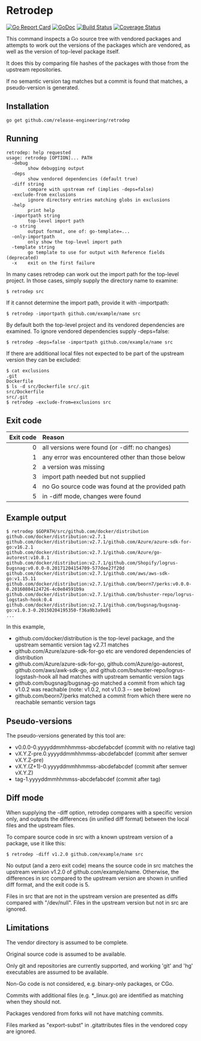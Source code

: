 Retrodep
========

[![Go Report Card](https://goreportcard.com/badge/github.com/release-engineering/retrodep)](https://goreportcard.com/report/github.com/release-engineering/retrodep)
[![GoDoc](https://godoc.org/github.com/release-engineering/retrodep?status.png)](https://godoc.org/github.com/release-engineering/retrodep)
[![Build Status](https://travis-ci.org/release-engineering/retrodep.svg?branch=master)](https://travis-ci.org/release-engineering/retrodep)
[![Coverage Status](https://coveralls.io/repos/github/release-engineering/retrodep/badge.svg)](https://coveralls.io/github/release-engineering/retrodep)

This command inspects a Go source tree with vendored packages and attempts to work out the versions of the packages which are vendored, as well as the version of top-level package itself.

It does this by comparing file hashes of the packages with those from the upstream repositories.

If no semantic version tag matches but a commit is found that matches, a pseudo-version is generated.

Installation
------------

```
go get github.com/release-engineering/retrodep
```

Running
-------

```
retrodep: help requested
usage: retrodep [OPTION]... PATH
  -debug
    	show debugging output
  -deps
    	show vendored dependencies (default true)
  -diff string
    	compare with upstream ref (implies -deps=false)
  -exclude-from exclusions
    	ignore directory entries matching globs in exclusions
  -help
    	print help
  -importpath string
    	top-level import path
  -o string
    	output format, one of: go-template=...
  -only-importpath
    	only show the top-level import path
  -template string
    	go template to use for output with Reference fields (deprecated)
  -x	exit on the first failure
```

In many cases retrodep can work out the import path for the top-level project. In those cases, simply supply the directory name to examine:
```
$ retrodep src
```

If it cannot determine the import path, provide it with -importpath:
```
$ retrodep -importpath github.com/example/name src
```

By default both the top-level project and its vendored dependencies are examined. To ignore vendored dependencies supply -deps=false:
```
$ retrodep -deps=false -importpath github.com/example/name src
```

If there are additional local files not expected to be part of the upstream version they can be excluded:
```
$ cat exclusions
.git
Dockerfile
$ ls -d src/Dockerfile src/.git
src/Dockerfile
src/.git
$ retrodep -exclude-from=exclusions src
```

Exit code
---------

| Exit code | Reason                                           |
| ---------:|:------------------------------------------------ |
| 0         | all versions were found (or -diff: no changes)   |
| 1         | any error was encountered other than those below |
| 2         | a version was missing                            |
| 3         | import path needed but not supplied              |
| 4         | no Go source code was found at the provided path |
| 5         | in -diff mode, changes were found                |

Example output
--------------

```
$ retrodep $GOPATH/src/github.com/docker/distribution
github.com/docker/distribution:v2.7.1
github.com/docker/distribution:v2.7.1/github.com/Azure/azure-sdk-for-go:v16.2.1
github.com/docker/distribution:v2.7.1/github.com/Azure/go-autorest:v10.8.1
github.com/docker/distribution:v2.7.1/github.com/Shopify/logrus-bugsnag:v0.0.0-0.20171204154709-577dee27f20d
github.com/docker/distribution:v2.7.1/github.com/aws/aws-sdk-go:v1.15.11
github.com/docker/distribution:v2.7.1/github.com/beorn7/perks:v0.0.0-0.20160804124726-4c0e84591b9a
github.com/docker/distribution:v2.7.1/github.com/bshuster-repo/logrus-logstash-hook:0.4
github.com/docker/distribution:v2.7.1/github.com/bugsnag/bugsnag-go:v1.0.3-0.20150204195350-f36a9b3a9e01
...
```

In this example,

* github.com/docker/distribution is the top-level package, and the upstream semantic version tag v2.7.1 matches
* github.com/Azure/azure-sdk-for-go etc are vendored dependencies of distribution
* github.com/Azure/azure-sdk-for-go, github.com/Azure/go-autorest, github.com/aws/awk-sdk-go, and github.com/bshuster-repo/logrus-logstash-hook all had matches with upstream semantic version tags
* github.com/bugsnag/bugsnag-go matched a commit from which tag v1.0.2 was reachable (note: v1.0.2, not v1.0.3 -- see below)
* github.com/beorn7/perks matched a commit from which there were no reachable semantic version tags

Pseudo-versions
---------------

The pseudo-versions generated by this tool are:

* v0.0.0-0.yyyyddmmhhmmss-abcdefabcdef (commit with no relative tag)
* vX.Y.Z-pre.0.yyyyddmmhhmmss-abcdefabcdef (commit after semver vX.Y.Z-pre)
* vX.Y.(Z+1)-0.yyyyddmmhhmmss-abcdefabcdef (commit after semver vX.Y.Z)
* tag-1.yyyyddmmhhmmss-abcdefabcdef (commit after tag)

Diff mode
---------

When supplying the -diff option, retrodep compares with a specific
version only, and outputs the differences (in unified diff format)
between the local files and the upstream files.

To compare source code in src with a known upstream version of a package, use it like this:
```
$ retrodep -diff v1.2.0 github.com/example/name src
```

No output (and a zero exit code) means the source code in src matches
the upstream version v1.2.0 of github.com/example/name. Otherwise, the
differences in src compared to the upstream version are shown in
unified diff format, and the exit code is 5.

Files in src that are not in the upstream version are presented as
diffs compared with "/dev/null". Files in the upstream version but not
in src are ignored.

Limitations
-----------

The vendor directory is assumed to be complete.

Original source code is assumed to be available.

Only git and repositories are currently supported, and working 'git' and 'hg' executables are assumed to be available.

Non-Go code is not considered, e.g. binary-only packages, or CGo.

Commits with additional files (e.g. \*\_linux.go) are identified as matching when they should not.

Packages vendored from forks will not have matching commits.

Files marked as "export-subst" in .gitattributes files in the vendored copy are ignored.
